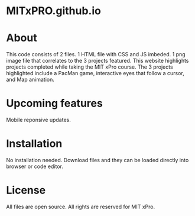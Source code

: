# MITxPRO.github.io

# About
  This code consists of 2 files. 1 HTML file with CSS and JS imbeded. 
  1 png image file that correlates to the 3 projects featured. This website highlights projects completed while taking 
  the MIT xPro course. The 3 projects highlighted include a PacMan game, interactive eyes that follow a cursor, and Map animation. 
  
# Upcoming features
  Mobile reponsive updates.

# Installation
  No installation needed. Download files and they can be loaded directly into browser or code editor. 

# License
  All files are open source.
  All rights are reserved for MIT xPro.
